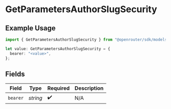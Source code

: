 # GetParametersAuthorSlugSecurity

## Example Usage

```typescript
import { GetParametersAuthorSlugSecurity } from "@openrouter/sdk/models/operations";

let value: GetParametersAuthorSlugSecurity = {
  bearer: "<value>",
};
```

## Fields

| Field              | Type               | Required           | Description        |
| ------------------ | ------------------ | ------------------ | ------------------ |
| `bearer`           | *string*           | :heavy_check_mark: | N/A                |